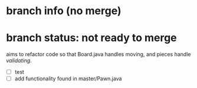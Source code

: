 # branch info (no merge)
# branch status: not ready to merge

aims to refactor code so that Board.java handles moving, and pieces handle *validating*.

- [ ] test
- [ ] add functionality found in master/Pawn.java

